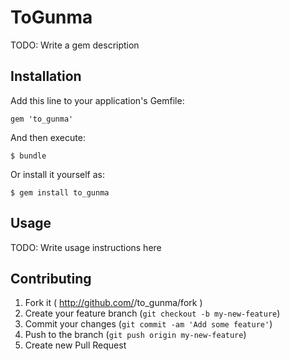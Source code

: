 # ToGunma

TODO: Write a gem description

## Installation

Add this line to your application's Gemfile:

    gem 'to_gunma'

And then execute:

    $ bundle

Or install it yourself as:

    $ gem install to_gunma

## Usage

TODO: Write usage instructions here

## Contributing

1. Fork it ( http://github.com/<my-github-username>/to_gunma/fork )
2. Create your feature branch (`git checkout -b my-new-feature`)
3. Commit your changes (`git commit -am 'Add some feature'`)
4. Push to the branch (`git push origin my-new-feature`)
5. Create new Pull Request
